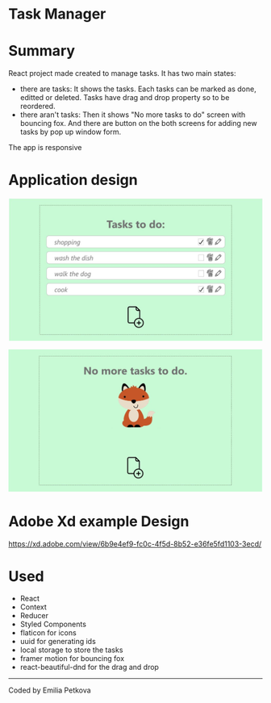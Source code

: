 # Task Manager

# Summary
React project made created to manage tasks. It has two main states:
  - there are tasks:
      It shows the tasks. Each tasks can be marked as done, editted or deleted. Tasks have drag and drop property so to be reordered. 
  - there aran't tasks:
      Then it shows "No more tasks to do" screen with bouncing fox.
And there are button on the both screens for adding new tasks by pop up window form.

The app is responsive

# Application design

![Screenshot](Capture.JPG)

![Screenshot](Capture2.JPG)

# Adobe Xd example Design

https://xd.adobe.com/view/6b9e4ef9-fc0c-4f5d-8b52-e36fe5fd1103-3ecd/

# Used 
  - React
  - Context
  - Reducer
  - Styled Components
  - flaticon for icons
  - uuid for generating ids
  - local storage to store the tasks
  - framer motion for bouncing fox 
  - react-beautiful-dnd for the drag and drop

***

Coded by Emilia Petkova
